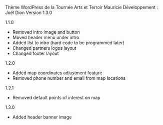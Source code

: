 Thème WordPress de la Tournée Arts et Terroir Mauricie
Développement : Joël Dion
Version 1.3.0

1.1.0
- Removed intro image and button
- Moved header menu under intro
- Added list to intro (hard code to be programmed later)
- Changed partners logos layout
- Changed footer layout

1.2.0
- Added map coordinates adjustment feature
- Removed phone number and email from map locations

1.2.1
- Removed default points of interest on map

1.3.0
- Added header banner image